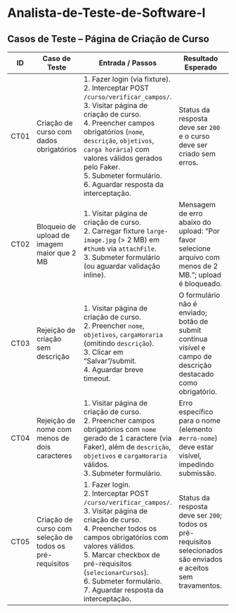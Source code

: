 # Analista-de-Teste-de-Software-I

## Casos de Teste – Página de Criação de Curso


| ID   | Caso de Teste                                           | Entrada / Passos                                                                                                                                                                                                                                                                                                                | Resultado Esperado                                                                                              | Resultado Obtido  |
| ---- | ------------------------------------------------------- | ------------------------------------------------------------------------------------------------------------------------------------------------------------------------------------------------------------------------------------------------------------------------------------------------------------------------------- | --------------------------------------------------------------------------------------------------------------- | ----------------- |
| CT01 | Criação de curso com dados obrigatórios                 | 1. Fazer login (via fixture).<br>2. Interceptar POST `/curso/verificar_campos/`.<br>3. Visitar página de criação de curso.<br>4. Preencher campos obrigatórios (`nome`, `descrição`, `objetivos`, `carga horária`) com valores válidos gerados pelo Faker.<br>5. Submeter formulário.<br>6. Aguardar resposta da interceptação. | Status da resposta deve ser `200` e o curso deve ser criado sem erros.                                          | Passou |
| CT02 | Bloqueio de upload de imagem maior que 2 MB                     | 1. Visitar página de criação de curso.<br>2. Carregar fixture `large-image.jpg` (> 2 MB) em `#thumb` via `attachFile`.<br>3. Submeter formulário (ou aguardar validação inline).                                                                                                                                                | Mensagem de erro abaixo do upload: “Por favor selecione arquivo com menos de 2 MB.”; upload é bloqueado.        | Passou |
| CT03 | Rejeição de criação sem descrição                       | 1. Visitar página de criação de curso.<br>2. Preencher `nome`, `objetivos`, `cargaHoraria` (omitindo `descrição`).<br>3. Clicar em “Salvar”/submit.<br>4. Aguardar breve timeout.                                                                                                                                               | O formulário não é enviado; botão de submit continua visível e campo de descrição destacado como obrigatório.   | Passou |
| CT04 | Rejeição de nome com menos de dois caracteres           | 1. Visitar página de criação de curso.<br>2. Preencher campos obrigatórios com `nome` gerado de 1 caractere (via Faker), além de `descrição`, `objetivos` e `cargaHoraria` válidos.<br>3. Submeter formulário.                                                                                                                  | Erro específico para o nome (elemento `#erro-nome`) deve estar visível, impedindo submissão.                    | Passou |
| CT05 | Criação de curso com seleção de todos os pré-requisitos | 1. Fazer login.<br>2. Interceptar POST `/curso/verificar_campos/`.<br>3. Visitar página de criação de curso.<br>4. Preencher todos os campos obrigatórios com valores válidos.<br>5. Marcar checkbox de pré-requisitos (`selecionarCursos`).<br>6. Submeter formulário.<br>7. Aguardar resposta da interceptação.               | Status da resposta deve ser `200`; todos os pré-requisitos selecionados são enviados e aceitos sem travamentos. | Passou |


